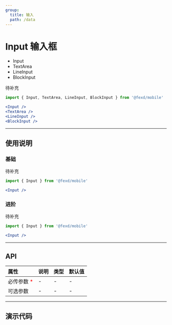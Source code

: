```yaml
---
group:
  title: 输入
  path: /data
---
```


# Input 输入框

- Input <ImportCost name="Input" />
- TextArea <ImportCost name="TextArea" />
- LineInput <ImportCost name="LineInput" />
- BlockInput <ImportCost name="BlockInput" />

待补充

<!-- prettier-ignore -->
```jsx | pure
import { Input, TextArea, LineInput, BlockInput } from '@fexd/mobile'

<Input />
<TextArea />
<LineInput />
<BlockInput />
```

---

## 使用说明

### 基础

待补充

<!-- prettier-ignore -->
```jsx | pure
import { Input } from '@fexd/mobile'

<Input />
```

### 进阶

待补充

<!-- prettier-ignore -->
```jsx | pure
import { Input } from '@fexd/mobile'

<Input />
```

---

## API

| 属性                                         | 说明 | 类型 | 默认值 |
| :------------------------------------------- | :--- | :--- | :----- |
| 必传参数 <span style="color: red;">\*</span> | -    | -    | -      |
| 可选参数                                     | -    | -    | -      |

---

## 演示代码

<code src="./demos/demo1/index.tsx" />
